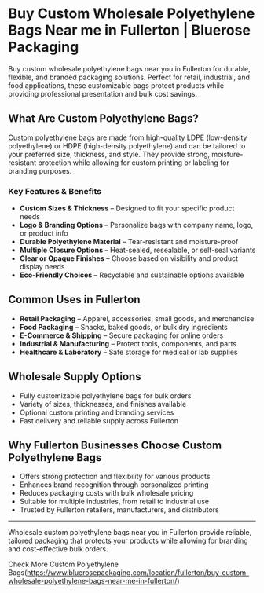 # Buy Custom Wholesale Polyethylene Bags Near me in Fullerton | Bluerose Packaging 

Buy custom wholesale polyethylene bags near you in Fullerton for durable, flexible, and branded packaging solutions. Perfect for retail, industrial, and food applications, these customizable bags protect products while providing professional presentation and bulk cost savings.

## What Are Custom Polyethylene Bags?  

Custom polyethylene bags are made from high-quality LDPE (low-density polyethylene) or HDPE (high-density polyethylene) and can be tailored to your preferred size, thickness, and style. They provide strong, moisture-resistant protection while allowing for custom printing or labeling for branding purposes.  

### Key Features & Benefits  

- **Custom Sizes & Thickness** – Designed to fit your specific product needs  
- **Logo & Branding Options** – Personalize bags with company name, logo, or product info  
- **Durable Polyethylene Material** – Tear-resistant and moisture-proof  
- **Multiple Closure Options** – Heat-sealed, resealable, or self-seal variants  
- **Clear or Opaque Finishes** – Choose based on visibility and product display needs  
- **Eco-Friendly Choices** – Recyclable and sustainable options available  

## Common Uses in Fullerton  

- **Retail Packaging** – Apparel, accessories, small goods, and merchandise  
- **Food Packaging** – Snacks, baked goods, or bulk dry ingredients  
- **E-Commerce & Shipping** – Secure packaging for online orders  
- **Industrial & Manufacturing** – Protect tools, components, and parts  
- **Healthcare & Laboratory** – Safe storage for medical or lab supplies  

## Wholesale Supply Options  

- Fully customizable polyethylene bags for bulk orders  
- Variety of sizes, thicknesses, and finishes available  
- Optional custom printing and branding services  
- Fast delivery and reliable supply across Fullerton  

## Why Fullerton Businesses Choose Custom Polyethylene Bags  

- Offers strong protection and flexibility for various products  
- Enhances brand recognition through personalized printing  
- Reduces packaging costs with bulk wholesale pricing  
- Suitable for multiple industries, from retail to industrial use  
- Trusted by Fullerton retailers, manufacturers, and distributors  

---  
Wholesale custom polyethylene bags near you in Fullerton provide reliable, tailored packaging that protects your products while allowing for branding and cost-effective bulk orders.  

Check More Custom Polyethylene Bags(https://www.bluerosepackaging.com/location/fullerton/buy-custom-wholesale-polyethylene-bags-near-me-in-fullerton/)

